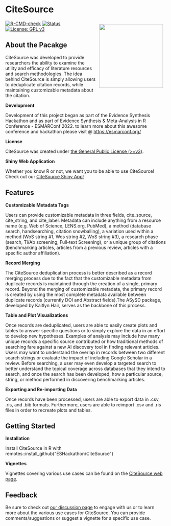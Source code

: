 # CiteSource
<img src="https://user-images.githubusercontent.com/89118428/155393065-780381a0-ff77-45d3-b2ee-40332ef72064.png" style="float:right; height:200px; padding: 10px;">


<!-- badges: start -->
[![R-CMD-check](https://github.com/ESHackathon/CiteSource/workflows/R-CMD-Check/badge.svg)](https://github.com/ESHackathon/CiteSource/actions)
[![Status](https://img.shields.io/badge/Status-Work%20in%20Progress-orange)](https://github.com/ESHackathon/CiteSource)
[![License: GPL v3](https://img.shields.io/badge/License-GPLv3-blue.svg)](https://www.gnu.org/licenses/gpl-3.0)
<!-- badges: end -->

## About the Pacakge

CiteSource was developed to provide researchers the ability to examine the utility and efficacy of literature resources and search methodologies. The idea behind CiteSource is simply allowing users to deduplicate citation records, while maintaining customizable metadata about the citation.

**Development**

Development of this project began as part of the Evidence Synthesis Hackathon and as part of Evidence Synthesis & Meta-Analysis in R Conference - ESMARConf 2022. to learn more about this awesome conference and hackathon please visit @ https://esmarconf.org/

**License**

CiteSource was created under [the General Public License (>=v3)](https://www.gnu.org/licenses/gpl-3.0.html). 

**Shiny Web Application**

Whether you know R or not, we want you to be able to use CiteSource! Check out our [CiteSource Shiny App!](https://litrev.shinyapps.io/CiteSource/) 

## Features
**Customizable Metadata Tags**

Users can provide customizable metadata in three fields, cite_source, cite_string, and cite_label. Metadata can include anything from a resource name (e.g. Web of Science, LENS.org, PubMed), a method (database search, handsearching, citation snowballing), a variation used within a method (WoS string #1, Wos string #2, WoS string #3), a research phase (search, Ti/Ab screening, Full-text Screening), or a unique group of citations (benchmarking articles, articles from a previous review, articles with a specific author affiliation). 

**Record Merging**

The CiteSource deduplication process is better described as a record merging process due to the fact that the customizable metadata from duplicate records is maintained through the creation of a single, primary record. Beyond the merging of customizable metadata, the primary record is created by using the most complete metadata available between duplicate records (currently DOI and Abstract fields).The ASySD package, developed by Kaitlyn Hair, serves as the backbone of this process.

**Table and Plot Visualizations**

Once records are deduplicated, users are able to easily create plots and tables to answer specific questions or to simply explore the data in an effort to develop new hypotheses. Examples of analysis may include how many unique records a specific source contributed or how traditional methods of searching fare against a new AI discovery tool in finding relevant articles. Users may want to understand the overlap in records between two different search strings or evaluate the impact of including Google Scholar in a review. Before searching, a user may even develop a targeted search to better understand the topical coverage across databases that they intend to search, and once the search has been developed, how a particular source, string, or method performed in discovering benchmarking articles. 

**Exporting and Re-importing Data**

Once records have been processed, users are able to export data in .csv, .ris, and .bib formats. Furthermore, users are able to reimport .csv and .ris files in order to recreate plots and tables.

## Getting Started
**Installation**

Install CiteSource in R with remotes::install_github("ESHackathon/CiteSource")

**Vignettes**

Vignettes covering various use cases can be found on the [CiteSource web page](https://www.eshackathon.org/CiteSource/). 

## Feedback

Be sure to check out [our discussion page](https://github.com/ESHackathon/CiteSource/discussions) to engage with us or to learn more about the various use cases for CiteSource. You can provide comments/suggestions or suggest a vignette for a specific use case. 

